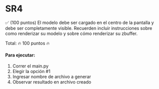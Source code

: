 # SR4



✅ (100 puntos) El modelo debe ser cargado en el centro de la pantalla y debe ser completamente visible. Recuerden incluir instrucciones sobre como renderizar su modelo y sobre cómo renderizar su zbuffer.


Total: 🔥 100 puntos 🔥



#### Para ejecutar:
1. Correr el main.py
2. Elegir la opción #1
3. Ingresar nombre de archivo a generar
4. Observar resultado en archivo creado